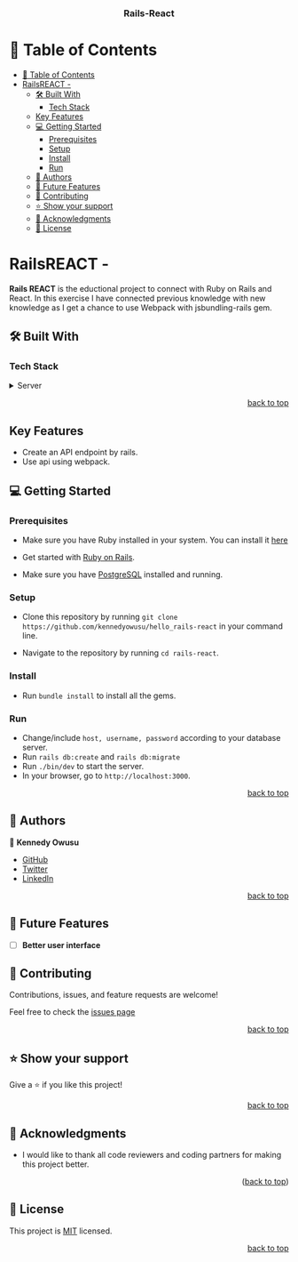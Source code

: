 <a name="readme-top"></a>

<div align="center">
  <h3><b>Rails-React</b></h3>
</div>

<!-- TABLE OF CONTENTS -->

# 📗 Table of Contents

- [📗 Table of Contents](#-table-of-contents)
- [RailsREACT - ](#railsreact---)
  - [🛠 Built With ](#-built-with-)
    - [Tech Stack ](#tech-stack-)
  - [Key Features ](#key-features-)
  - [💻 Getting Started ](#-getting-started-)
    - [Prerequisites](#prerequisites)
    - [Setup](#setup)
    - [Install](#install)
    - [Run](#run)
  - [👥 Authors ](#-authors-)
  - [🔭 Future Features ](#-future-features-)
  - [🤝 Contributing ](#-contributing-)
  - [⭐️ Show your support ](#️-show-your-support-)
  - [🙏 Acknowledgments ](#-acknowledgments-)
  - [📝 License ](#-license-)

<!-- PROJECT DESCRIPTION -->

# RailsREACT - <a name="about-project"></a>

**Rails REACT** is the eductional project to connect with Ruby on Rails and React. In this exercise I have connected previous knowledge with new knowledge as I get a chance to use Webpack with jsbundling-rails gem.

## 🛠 Built With <a name="built-with"></a>

### Tech Stack <a name="tech-stack"></a>

<details>
  <summary>Server</summary>
  <ul>
    <li><a href="https://www.ruby-lang.org/en/">Ruby</a></li>
    <li><a href="https://rubyonrails.org/">Ruby on Rails</a></li>
    <li><a href="https://www.postgresql.org/">Postgresql</a></li>
  </ul>
  <summary>Client</summary>
    <li><a href="#">Webpack</a><li>
</details>

<p align="right"><a href="#readme-top">back to top</a></p>

<!-- Key Features -->

## Key Features <a name="key-features"></a>

- Create an API endpoint by rails.
- Use api using webpack.

<!-- GETTING STARTED -->

## 💻 Getting Started <a name="getting-started"></a>

### Prerequisites

- Make sure you have Ruby installed in your system. You can install it [here](https://www.ruby-lang.org/en/documentation/installation/)

- Get started with [Ruby on Rails](https://guides.rubyonrails.org/getting_started.html).

- Make sure you have [PostgreSQL](https://www.postgresql.org/) installed and running.

### Setup

- Clone this repository by running `git clone https://github.com/kennedyowusu/hello_rails-react` in your command line.

- Navigate to the repository by running `cd rails-react`.

### Install

- Run `bundle install` to install all the gems.

### Run

- Change/include `host, username, password` according to your database server.
- Run `rails db:create` and `rails db:migrate`
- Run `./bin/dev` to start the server.
- In your browser, go to `http://localhost:3000`.

<p align="right"><a href="#readme-top">back to top</a></p>

<!-- AUTHORS -->

## 👥 Authors <a name="authors"></a>

👤 **Kennedy Owusu**

- [GitHub](https://github.com/kennedyowusu)
- [Twitter](https://twitter.com/_@_iamkobby_)
- [LinkedIn](https://www.linkedin.com/in/kennedy-owusu/)

<p align="right"><a href="#readme-top">back to top</a></p>

<!-- FUTURE FEATURES -->

## 🔭 Future Features <a name="future-features"></a>

- [ ] **Better user interface**

<!-- CONTRIBUTING -->

## 🤝 Contributing <a name="contributing"></a>

Contributions, issues, and feature requests are welcome!

Feel free to check the [issues page](https://github.com/kennedyowusu/hello_rails-react/issues)

<p align="right"><a href="#readme-top">back to top</a></p>

<!-- SUPPORT -->

## ⭐️ Show your support <a name="support"></a>

Give a ⭐️ if you like this project!

<p align="right"><a href="#readme-top">back to top</a></p>

## 🙏 Acknowledgments <a name="acknowledgements"></a>

- I would like to thank all code reviewers and coding partners for making this project better.

<p align="right">(<a href="#readme-top">back to top</a>)</p>
<!-- LICENSE -->

## 📝 License <a name="license"></a>

This project is [MIT](./LICENSE) licensed.

<p align="right"><a href="#readme-top">back to top</a></p>

